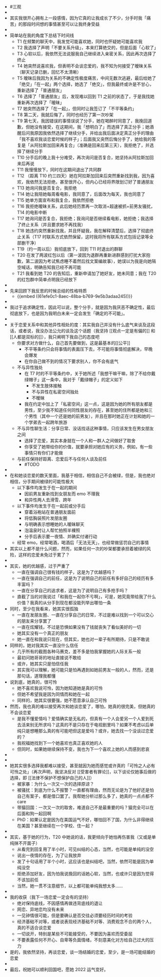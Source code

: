 - #三观
-
- 其实我很开心拥有上一段感情，因为它真的让我成长了不少，分手时我「痛苦」的那段时间想的事情甚至可以让我终身受益
-
- 简单站在我的角度下总结下时间线
	- T1 在频繁的聊天中，我发觉可能喜欢她，同时也怀疑她可能喜欢我
	- T2 我选择了声明「不要关系升级」，本来打算绝交的，但是后面「心软了」
	- T3 心软以后，我依然无法说服我自己继续进入亲密关系，因此再次选择了终止
	- T4 她突然说喜欢我，但表明不会谈恋爱的，我不知为何接受了暧昧关系（聊天记录已删，回忆不太清晰）
	- T5 暧昧后我因为关系的不确定性极度痛苦，中间无数次逃避，最后给她了「绝交」「在一起」两个选择，她选了「绝交」，但我最终或许是不甘心，重新选择了「普通朋友」
	- T6 选择了「普通朋友」后，发现难以回到 T1 之前的状态了，于是我找她重新再次选择了「暧昧」
	- T7 她突然选择了「在一起」，但同时让我签订了「不平等条约」
	- T8 第二天，我就后悔了，同时也经历了第一次吵架
	- T9 第七天，我因错误的事情误说了分手，她在喝醉时同意了，我挽回道歉，但她没有接受，在这期间，我「想明白了」而选择了真正分手；她酒醒后问我原因我依然选择了继续分手，并给出我后面决定真正分手的理由「我不喜欢我谈恋爱时候的样子」；后面我又突然后悔分手了，她给我的答复是「从阿拉斯加回来再复合」（准确是回来后第三天），我拒绝了，并选择了继续分手
	- T10 分手后的晚上我十分难受，再次询问是否复合，她坚持从阿拉斯加回来后再说
	- T11 我慢慢放下，同时在这期间退出了共同群
	- T12 （距离 T10 约三四天）她在阿拉斯加回来后突然重新找到我，因为喜欢，我依然无法拒绝，甚至很开心，但内心已经将界限划订好了普通朋友
	- T13 她询问我是否复合，我拒绝
	- T14 她让我陪她每周看电影，我同意了，后面改为每天，我也同意了
	- T15 她单方面宣布和我复合，我依然拒绝
	- T16 我拒绝暧昧关系，此后她经历票再一次取消+超速被抓+前男友骚扰，T14 的电影中断
	- T17 她询问是否复合，我拒绝；我询问是否继续看电影，她拒绝；我选择了终止关系（并且要求她不再找我）
	- T18 她违约突然重新找我，并且怀疑我，我在解释清楚后，选择了彻底终止关系（T17 时联系方式依然保留，这时我将所有联系方式包括记录等全部删干净）
	- T19（约一周以后）我彻底放下，回到 T11 时退出的群聊
	- T20 在发了两波红包以后（第一波因为退群再重新进群感到打扰大家抱歉，第二波因为考试焦虑睡不着然后找文案编故事），她误以为我是向她隔空喊话，明确告知我已经不再可能
	- T21 我看到她 T20 的告知后，重新申请加了她好友，她未同意；我在 T20 的红包群中简单点明我已经放下
-
- 先来回顾下我反思的时候总结的性格特质
	- {{embed ((61efe0c1-8aec-48ba-b769-9e5b3adaa245))}}
-
- 我过于追求确定性，因此可以说，整个分手，就是因为我厌恶不确定性，最后彻底放下，也是因为我明白未来一定会发生「确定的不可能」。
-
- 关于恋爱关系中和其他异性相处的度：其实我自己并没有什么底气来谈及这段话，或者说，我没办法公允的谈及这个话题（我坚持 [[观点一定是有偏的]] 和 [[人都是双标的]]），我只阐明下我自己的态度吧
	- 你要求对方做什么，自己首先要做到，这是最基本的[[公平]]
		- 不平等条约只会将事情的表面压下去，不可能将事情彻底解决，早晚会爆发
		- 在你自己做不到的情况下要求别人，你不会有底气
	- 不与异性独处
		- 在 T7 时的不平等条约中，关于她所述「我想干嘛干嘛，除了不给你戴绿帽子」这一条中，我对于「戴绿帽子」的定义如下
			- 不发生肢体接触
			- 不与异性在私密空间独处
			- 不暧昧
		- 我在约定中加上了「私密空间」这一点，这是因为她的所有朋友都是男性，至少我不知道任何同性朋友的存在，甚至她的住所都是她和三个男性（其中一个还是她的前男友），并且在那时她正在计划和她的一个学弟去一起跨年旅游
	- 不与异性聊生活：分享日常、没话找话这种事情，只应该发生在男女朋友之间
		- 选择了恋爱，其实本身就在一个人和一群人之间做好了取舍
		- 你享受了她带给你的价值，就要承担对她应有的义务，例如，有一些事情只有你们才能做
	- 与前任保持好距离、恋爱后不与任何人谈及前任
		- #TODO
-
- 在和她谈恋爱的数天里面，我基于相信，相信自己不会被绿，但是，我也绝对相信，分手期间被绿的可能性极大
	- 以下事件均发生于在一起的期间
		- 因前男友重新找到女朋友而 emo 不理我
		- 和异性两人去滑雪、跨年
	- 以下事件均发生于在一起前或分手后
		- 穿着浴袍站在普通朋友面前
		- 将低胸装照片发朋友圈
		- 与明确表示想睡她的人暧昧聊天
		- 泡温泉时让人帮忙拍照半裸照
		- 分手后表示要一夜情、并确实付诸行动
	- 经常 emo，经常喝酒，喝酒后「无法无天」，也经常做惩罚自己的事情
- 其实以上都不是什么问题，然而，如果任何一次的吵架都要承担着被绿的风险，这样的恋爱未免过于累了？
-
- 其实，她的优越感，过于严重了
	- 一直在强调自己很有钱的样子，这是为了优越感吗？
	- 一直在强调自己的前任，这是为了说明自己的前任有多好自己的经历有多丰富吗？
	- 一直在分享自己的追求者，这是为了说明自己有多抢手吗？
	- 直截了当的对我说过「和我在一起你不亏啊」，可是，她究竟带给我了什么价值？我真的从分手到现在都没能列举出哪怕一条
- 同时，至少在我看来，她其实很孤独
	- 一直在发朋友圈、一直在分享自己的日常，不过是难以找到一个可以交心的朋友来分享罢了
	- 一直在炫耀钱，不过是恐惧如果没有了钱就丧失了看似美好的一切
	- 她其实没有一个真正的朋友
	- 她一直在和我说只现在，但其实，她也对一辈子有所期待，只是不敢说
- 同样的，她对我其实一直没什么信任
	- 几乎所有的截图各种马赛克，差不多是怕我掌握她的人际关系一般
	- 最初问她哥哥的地址直接说不敢给
	- 或许，她其实只是怕信任我
	- 其实我可以理解，她可能只是怕再遇到如她前男友一般的人，然而，还是那句话，道理我都懂
- 说到底，她真的，很可怜
	- 她不喜欢我说可怜，因为她知道她是真的可怜
	- 但她不希望我是因为同情而和她在一起
	- 同样的，她其实很要强，她不愿意承认自己可怜
- 然而，我也真的难以接受再次和她谈恋爱了，哪怕，她真的很完美，但她真的不会谈恋爱
	- 是我不懂爱情吗？爱情确实是无私的，但真有一个人会爱另一个人爱到死去活来别无所求吗？这真的不是只存在于电视剧里吗？如果不考虑以后单纯只是想睡那么真的有可能吧但这是爱吗？或许，她去找一个没谈过恋爱的？
	- 我祝福她找到下一个她喜欢也真正喜欢她的人
	- 但同时，如果她继续保持不变，我也为下一个喜欢上她的人而感到悲哀
-
-
- 她其实很多选择我都难以接受，甚至就因为她而感觉或许真的「可怜之人必有可怜之处」（再次声明，我坚决反对 [[受害者有罪论]]，以下谈论仅她事后做的选择，即 [[法律不保护不想保护自己的人]]）
	- 被家暴：为什么一次又一次的选择原谅？
	- 被骚扰：到底为什么不报警？一直都有理由，然而无论是为了他好还是怕自己有案子，都是借口罢了。我帮她分析过那么多了，她真的一点点都不 care
	- 带猫回国：一次又一次的取舍，难道自己不是最重要的吗？猫完全可以在后面和狗一起回啊
	- PhD：如果认定是因为在美国运气不好，哪怕回不了国，为什么非得继续在美国？甚至继续在一个学校、住一起？
-
- 其实，基于她的行为，T20 中她说的话，我更倾向于她怕再伤害我（又或是单纯抹不开面子）
	- 从看完到回复用了半小时，可见纠结的心态，当然，也可能是单纯的没空
	- 说出一夜情的存在，为了让我放弃
	- 发了十句话用了半个小时，这应该也是纠结吧，当然，依然可能是因为单纯没空
	- 拒绝添加好友，因为怕我说挽回的话她心软，当然，也或许只是因为觉得不该加前任
	- 当然，她一贯不注意细节，以上都可能单纯我想太多……
-
- 我的收获（我下一场恋爱一定会有的坚持）
	- 绝对保持底线，不因感情再做违背底线的退让
	- 网恋、异地恋均没有未来
	- 一见钟情很可能，但是要确认是否交往必须要经历时间的考验
	- 经济基础不对等，或者说表现经济基础不对等、消费观念不合的两个人，真的不适合谈恋爱
	- 一切说开，特别是某些不可能接受的，不要因为喜欢而受委屈
	- 不要表露任何不开心、自卑等负面情绪，不刻意美化对方给自己过大的压力
- 是的，我依然坚持，再谈恋爱，谈一场结婚的恋爱，至少，是一场可能结婚的恋爱
-
- 最后，祝她可以顺利回国吧，愿她 2022 运气变好。